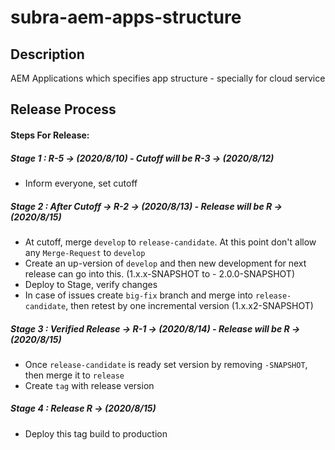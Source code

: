 # subra-aem-apps-structure

## Description
AEM Applications which specifies app structure - specially for cloud service


## Release Process

#### Steps For Release:

##### Stage 1 : R-5 -> (2020/8/10) - Cutoff will be R-3 -> (2020/8/12)
- Inform everyone, set cutoff

##### Stage 2 : After Cutoff -> R-2 -> (2020/8/13) - Release will be R -> (2020/8/15)
- At cutoff, merge `develop` to `release-candidate`. At this point don't allow any `Merge-Request` to `develop` 
- Create an up-version of `develop` and then new development for next release can go into this. (1.x.x-SNAPSHOT to - 2.0.0-SNAPSHOT)
- Deploy to Stage, verify changes
- In case of issues create `big-fix` branch and merge into `release-candidate`, then retest by one incremental version (1.x.x2-SNAPSHOT)

##### Stage 3 : Verified Release -> R-1 -> (2020/8/14) - Release will be R -> (2020/8/15)
- Once `release-candidate` is ready set version by removing `-SNAPSHOT`, then merge it to `release`
- Create `tag` with release version

##### Stage 4 : Release R -> (2020/8/15)
- Deploy this tag build to production